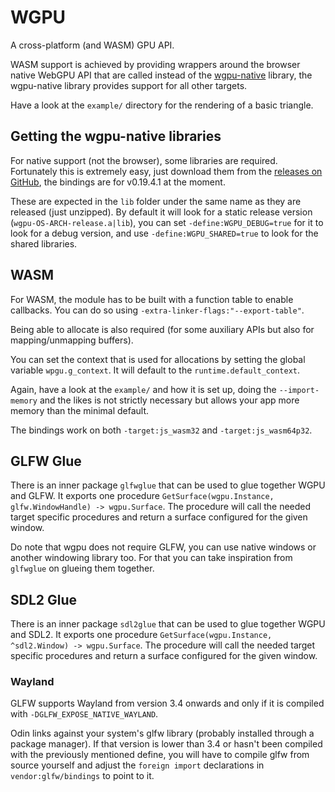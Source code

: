 # WGPU

A cross-platform (and WASM) GPU API.

WASM support is achieved by providing wrappers around the browser native WebGPU API
that are called instead of the [wgpu-native](https://github.com/gfx-rs/wgpu-native) library,
the wgpu-native library provides support for all other targets.

Have a look at the `example/` directory for the rendering of a basic triangle.

## Getting the wgpu-native libraries

For native support (not the browser), some libraries are required. Fortunately this is
extremely easy, just download them from the [releases on GitHub](https://github.com/gfx-rs/wgpu-native/releases/tag/v0.19.4.1),
the bindings are for v0.19.4.1 at the moment.

These are expected in the `lib` folder under the same name as they are released (just unzipped).
By default it will look for a static release version (`wgpu-OS-ARCH-release.a|lib`),
you can set `-define:WGPU_DEBUG=true` for it to look for a debug version,
and use `-define:WGPU_SHARED=true` to look for the shared libraries.

## WASM

For WASM, the module has to be built with a function table to enable callbacks.
You can do so using `-extra-linker-flags:"--export-table"`.

Being able to allocate is also required (for some auxiliary APIs but also for mapping/unmapping buffers).

You can set the context that is used for allocations by setting the global variable `wpgu.g_context`.
It will default to the `runtime.default_context`.

Again, have a look at the `example/` and how it is set up, doing the `--import-memory` and the likes
is not strictly necessary but allows your app more memory than the minimal default.

The bindings work on both `-target:js_wasm32` and `-target:js_wasm64p32`.

## GLFW Glue

There is an inner package `glfwglue` that can be used to glue together WGPU and GLFW.
It exports one procedure `GetSurface(wgpu.Instance, glfw.WindowHandle) -> wgpu.Surface`.
The procedure will call the needed target specific procedures and return a surface configured
for the given window.

Do note that wgpu does not require GLFW, you can use native windows or another windowing library too.
For that you can take inspiration from `glfwglue` on glueing them together.

## SDL2 Glue

There is an inner package `sdl2glue` that can be used to glue together WGPU and SDL2.
It exports one procedure `GetSurface(wgpu.Instance, ^sdl2.Window) -> wgpu.Surface`.
The procedure will call the needed target specific procedures and return a surface configured
for the given window.

### Wayland

GLFW supports Wayland from version 3.4 onwards and only if it is compiled with `-DGLFW_EXPOSE_NATIVE_WAYLAND`.

Odin links against your system's glfw library (probably installed through a package manager).
If that version is lower than 3.4 or hasn't been compiled with the previously mentioned define,
you will have to compile glfw from source yourself and adjust the `foreign import` declarations in `vendor:glfw/bindings` to
point to it.
